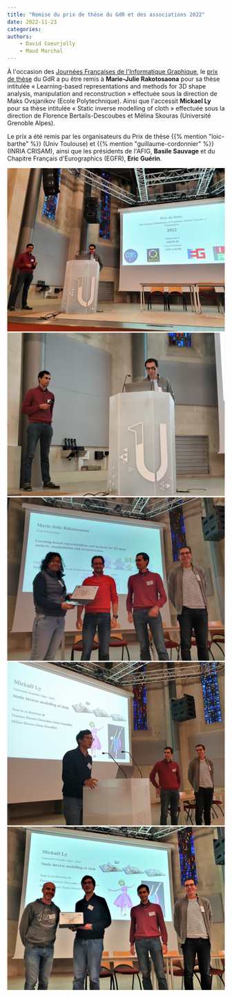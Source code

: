 ```yaml
---
title: "Remise du prix de thèse du GdR et des associations 2022"
date: 2022-11-23
categories:
authors:
    - David Coeurjolly
    - Maud Marchal
---
```

À l'occasion des [Journées Françaises de l'Informatique Graphique](https://project.inria.fr/jfig2022/), le [prix de thèse](https://gdr-igrv.fr/actions/prix-these/) du GdR a pu être remis à
 **Marie-Julie Rakotosaona** pour sa thèse intitulée « Learning-based representations and methods for 3D shape analysis, manipulation and reconstruction » effectuée sous la direction de Maks Ovsjanikov (Ecole Polytechnique).  Ainsi que l'accessit  **Mickael Ly** pour sa thèse intitulée « Static inverse modelling of cloth » effectuée sous la direction de Florence Bertails-Descoubes et Mélina Skouras (Université Grenoble Alpes).

Le prix a été remis par les organisateurs du Prix de thèse  {{% mention "loic-barthe" %}} (Univ Toulouse) et {{% mention "guillaume-cordonnier" %}} (INRIA CRISAM),  ainsi que les présidents de l'AFIG, **Basile Sauvage** et du Chapitre Français d'Eurographics (EGFR), **Eric Guérin**.

![](20221123_172723.jpg)
![](20221123_172743.jpg)
![](20221123_174320.jpg)
![](20221123_173620.jpg)
![](20221123_173654.jpg)

